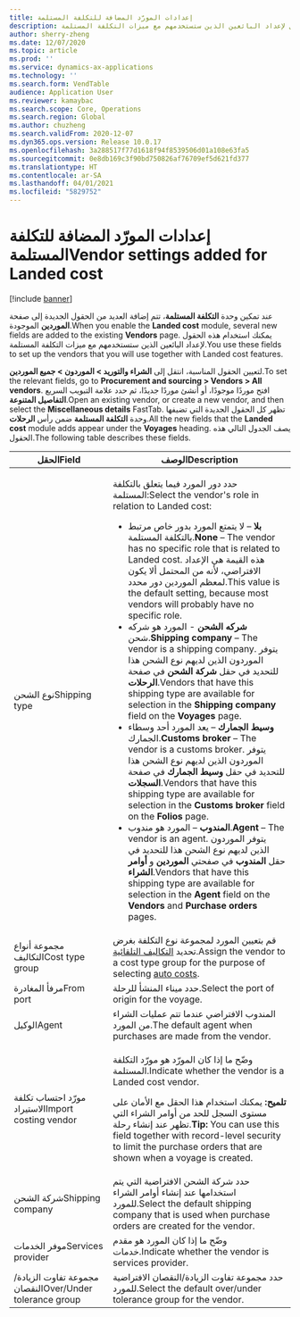 ```yaml
---
title: إعدادات المورّد المضافة للتكلفة المستلمة
description: يصف هذا الموضوع الحقول الجديدة التي تمت إضافتها إلى صفحة البائعين الموجودة عند تمكين وحدة التكلفة المستلمة. يمكنك استخدام هذه الحقول لإعداد البائعين الذين ستستخدمهم مع ميزات التكلفة المستلمة.
author: sherry-zheng
ms.date: 12/07/2020
ms.topic: article
ms.prod: ''
ms.service: dynamics-ax-applications
ms.technology: ''
ms.search.form: VendTable
audience: Application User
ms.reviewer: kamaybac
ms.search.scope: Core, Operations
ms.search.region: Global
ms.author: chuzheng
ms.search.validFrom: 2020-12-07
ms.dyn365.ops.version: Release 10.0.17
ms.openlocfilehash: 3a288517f77d1618f94f8539506d01a108e63fa5
ms.sourcegitcommit: 0e8db169c3f90bd750826af76709ef5d621fd377
ms.translationtype: HT
ms.contentlocale: ar-SA
ms.lasthandoff: 04/01/2021
ms.locfileid: "5829752"
---
```

# <a name="vendor-settings-added-for-landed-cost"></a><span data-ttu-id="751de-104">إعدادات المورّد المضافة للتكلفة المستلمة</span><span class="sxs-lookup"><span data-stu-id="751de-104">Vendor settings added for Landed cost</span></span>

[!include [banner](../../includes/banner.md)]

<span data-ttu-id="751de-105">عند تمكين وحدة **التكلفة المستلمة**، تتم إضافة العديد من الحقول الجديدة إلى صفحة **الموردين** الموجودة.</span><span class="sxs-lookup"><span data-stu-id="751de-105">When you enable the **Landed cost** module, several new fields are added to the existing **Vendors** page.</span></span> <span data-ttu-id="751de-106">يمكنك استخدام هذه الحقول لإعداد البائعين الذين ستستخدمهم مع ميزات التكلفة المستلمة.</span><span class="sxs-lookup"><span data-stu-id="751de-106">You use these fields to set up the vendors that you will use together with Landed cost features.</span></span>

<span data-ttu-id="751de-107">لتعيين الحقول المناسبة، انتقل إلى **الشراء والتوريد \> الموردون \> جميع الموردين**.</span><span class="sxs-lookup"><span data-stu-id="751de-107">To set the relevant fields, go to **Procurement and sourcing \> Vendors \> All vendors**.</span></span> <span data-ttu-id="751de-108">افتح موردًا موجودًا، أو أنشئ موردًا جديدًا، ثم حدد علامة التبويب السريع **التفاصيل المتنوعة**.</span><span class="sxs-lookup"><span data-stu-id="751de-108">Open an existing vendor, or create a new vendor, and then select the **Miscellaneous details** FastTab.</span></span> <span data-ttu-id="751de-109">تظهر كل الحقول الجديدة التي تضيفها وحدة **التكلفة المستلمة** ضمن رأس **الرحلات**.</span><span class="sxs-lookup"><span data-stu-id="751de-109">All the new fields that the **Landed cost** module adds appear under the **Voyages** heading.</span></span> <span data-ttu-id="751de-110">يصف الجدول التالي هذه الحقول.</span><span class="sxs-lookup"><span data-stu-id="751de-110">The following table describes these fields.</span></span>

| <span data-ttu-id="751de-111">الحقل</span><span class="sxs-lookup"><span data-stu-id="751de-111">Field</span></span> | <span data-ttu-id="751de-112">الوصف</span><span class="sxs-lookup"><span data-stu-id="751de-112">Description</span></span> |
|---|---|
| <span data-ttu-id="751de-113">نوع الشحن</span><span class="sxs-lookup"><span data-stu-id="751de-113">Shipping type</span></span> | <p><span data-ttu-id="751de-114">حدد دور المورد فيما يتعلق بالتكلفة المستلمة:</span><span class="sxs-lookup"><span data-stu-id="751de-114">Select the vendor's role in relation to Landed cost:</span></span></p><ul><li><span data-ttu-id="751de-115">**بلا** – لا يتمتع المورد بدور خاص مرتبط بالتكلفة المستلمة.</span><span class="sxs-lookup"><span data-stu-id="751de-115">**None** – The vendor has no specific role that is related to Landed cost.</span></span> <span data-ttu-id="751de-116">هذه القيمة هي الإعداد الافتراضي، لأنه من المحتمل ألا يكون لمعظم الموردين دور محدد.</span><span class="sxs-lookup"><span data-stu-id="751de-116">This value is the default setting, because most vendors will probably have no specific role.</span></span></li><li><span data-ttu-id="751de-117">**شركه الشحن** - المورد هو شركه شحن.</span><span class="sxs-lookup"><span data-stu-id="751de-117">**Shipping company** – The vendor is a shipping company.</span></span> <span data-ttu-id="751de-118">يتوفر الموردون الذين لديهم نوع الشحن هذا للتحديد في حقل **شركة الشحن** في صفحة **الرحلات**.</span><span class="sxs-lookup"><span data-stu-id="751de-118">Vendors that have this shipping type are available for selection in the **Shipping company** field on the **Voyages** page.</span></span></li><li><span data-ttu-id="751de-119">**وسيط الجمارك** – يعد المورد أحد وسطاء الجمارك.</span><span class="sxs-lookup"><span data-stu-id="751de-119">**Customs broker** – The vendor is a customs broker.</span></span> <span data-ttu-id="751de-120">يتوفر الموردون الذين لديهم نوع الشحن هذا للتحديد في حقل **وسيط الجمارك** في صفحة **السجلات**.</span><span class="sxs-lookup"><span data-stu-id="751de-120">Vendors that have this shipping type are available for selection in the **Customs broker** field on the **Folios** page.</span></span></li><li><span data-ttu-id="751de-121">**المندوب** – المورد هو مندوب.</span><span class="sxs-lookup"><span data-stu-id="751de-121">**Agent** – The vendor is an agent.</span></span> <span data-ttu-id="751de-122">يتوفر الموردون الذين لديهم نوع الشحن هذا للتحديد في حقل **المندوب** في صفحتي **الموردين** و **أوامر الشراء**.</span><span class="sxs-lookup"><span data-stu-id="751de-122">Vendors that have this shipping type are available for selection in the **Agent** field on the **Vendors** and **Purchase orders** pages.</span></span></li></ul> |
| <span data-ttu-id="751de-123">مجموعة أنواع التكاليف</span><span class="sxs-lookup"><span data-stu-id="751de-123">Cost type group</span></span> | <span data-ttu-id="751de-124">قم بتعيين المورد لمجموعة نوع التكلفة بغرض تحديد [التكاليف التلقائية](auto-cost-setup.md).</span><span class="sxs-lookup"><span data-stu-id="751de-124">Assign the vendor to a cost type group for the purpose of selecting [auto costs](auto-cost-setup.md).</span></span> |
| <span data-ttu-id="751de-125">مرفأ المغادرة</span><span class="sxs-lookup"><span data-stu-id="751de-125">From port</span></span> | <span data-ttu-id="751de-126">حدد ميناء المنشأ للرحلة.</span><span class="sxs-lookup"><span data-stu-id="751de-126">Select the port of origin for the voyage.</span></span> |
| <span data-ttu-id="751de-127">الوكيل</span><span class="sxs-lookup"><span data-stu-id="751de-127">Agent</span></span> | <span data-ttu-id="751de-128">المندوب الافتراضي عندما تتم عمليات الشراء من المورد.</span><span class="sxs-lookup"><span data-stu-id="751de-128">The default agent when purchases are made from the vendor.</span></span> |
| <span data-ttu-id="751de-129">مورّد احتساب تكلفة الاستيراد</span><span class="sxs-lookup"><span data-stu-id="751de-129">Import costing vendor</span></span> | <p><span data-ttu-id="751de-130">وضّح ما إذا كان المورّد هو مورّد التكلفة المستلمة.</span><span class="sxs-lookup"><span data-stu-id="751de-130">Indicate whether the vendor is a Landed cost vendor.</span></span></p><p><span data-ttu-id="751de-131">**تلميح:** يمكنك استخدام هذا الحقل مع الأمان على مستوى السجل للحد من أوامر الشراء التي تظهر عند إنشاء رحلة.</span><span class="sxs-lookup"><span data-stu-id="751de-131">**Tip:** You can use this field together with record-level security to limit the purchase orders that are shown when a voyage is created.</span></span></p> |
| <span data-ttu-id="751de-132">شركة الشحن</span><span class="sxs-lookup"><span data-stu-id="751de-132">Shipping company</span></span> | <span data-ttu-id="751de-133">حدد شركة الشحن الافتراضية التي يتم استخدامها عند إنشاء أوامر الشراء للمورد.</span><span class="sxs-lookup"><span data-stu-id="751de-133">Select the default shipping company that is used when purchase orders are created for the vendor.</span></span> |
| <span data-ttu-id="751de-134">موفر الخدمات</span><span class="sxs-lookup"><span data-stu-id="751de-134">Services provider</span></span> | <span data-ttu-id="751de-135">وضّح ما إذا كان المورد هو مقدم خدمات.</span><span class="sxs-lookup"><span data-stu-id="751de-135">Indicate whether the vendor is services provider.</span></span> |
| <span data-ttu-id="751de-136">مجموعة تفاوت الزيادة/النقصان‬</span><span class="sxs-lookup"><span data-stu-id="751de-136">Over/Under tolerance group</span></span> | <span data-ttu-id="751de-137">حدد مجموعة تفاوت الزيادة/النقصان الافتراضية للمورد.</span><span class="sxs-lookup"><span data-stu-id="751de-137">Select the default over/under tolerance group for the vendor.</span></span> |
